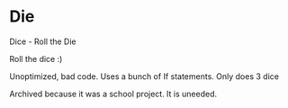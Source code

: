# Die
Dice - Roll the Die

Roll the dice :)

Unoptimized, bad code. Uses a bunch of If statements. Only does 3 dice

Archived because it was a school project. It is uneeded.
